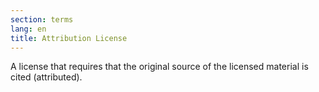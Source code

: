```yaml
---
section: terms
lang: en
title: Attribution License
---
```


A license that requires that the original source of the licensed material is cited (attributed).
